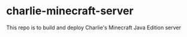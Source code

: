 # charlie-minecraft-server
This repo is to build and deploy Charlie's Minecraft Java Edition server
